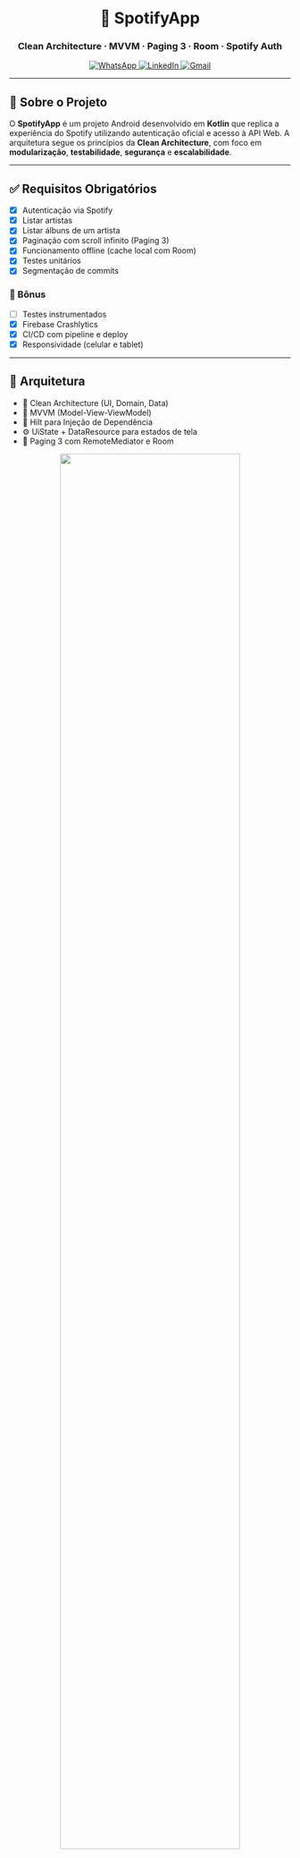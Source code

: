 <h1 align="center">🎵 SpotifyApp</h1>
<h3 align="center">Clean Architecture · MVVM · Paging 3 · Room · Spotify Auth</h3>

<p align="center">
  <a href="https://wa.me/+5574999637391">
    <img alt="WhatsApp" src="https://img.shields.io/badge/WhatsApp-25D366?style=for-the-badge&logo=whatsapp&logoColor=white"/>
  </a>
  <a href="https://www.linkedin.com/in/pedro-henrique-de-souza-ar/">
    <img alt="LinkedIn" src="https://img.shields.io/badge/LinkedIn-0077B5?style=for-the-badge&logo=linkedin&logoColor=white"/>
  </a>
  <a href="mailto:pedro.steam2016@hotmail.com">
    <img alt="Gmail" src="https://img.shields.io/badge/Gmail-D14836?style=for-the-badge&logo=gmail&logoColor=white"/>
  </a>
</p>

---

## 📌 Sobre o Projeto

O **SpotifyApp** é um projeto Android desenvolvido em **Kotlin** que replica a experiência do Spotify utilizando autenticação oficial e acesso à API Web. A arquitetura segue os princípios da **Clean Architecture**, com foco em **modularização**, **testabilidade**, **segurança** e **escalabilidade**.

---

## ✅ Requisitos Obrigatórios

- [x] Autenticação via Spotify
- [x] Listar artistas
- [x] Listar álbuns de um artista
- [x] Paginação com scroll infinito (Paging 3)
- [x] Funcionamento offline (cache local com Room)
- [x] Testes unitários
- [x] Segmentação de commits

### 🎁 Bônus

- [ ] Testes instrumentados
- [x] Firebase Crashlytics
- [x] CI/CD com pipeline e deploy
- [x] Responsividade (celular e tablet)

---

## 🧱 Arquitetura

- 🧠 Clean Architecture (UI, Domain, Data)
- 🧩 MVVM (Model-View-ViewModel)
- 🧪 Hilt para Injeção de Dependência
- ⚙️ UiState + DataResource para estados de tela
- 🔄 Paging 3 com RemoteMediator e Room

<p align="center">
 <img src="prints/arch.png" width="80%"/>
</p>

---

## 🗂️ Estrutura Modular

### 🔹 Core Modules
- `analytics`: Firebase Analytics e Crashlytics
- `common`: Extensões e utilitários compartilhados
- `data`: Retrofit, Room, repositórios e mediators
- `domain`: Use Cases e regras de negócio
- `eventbus`: Comunicação desacoplada entre features
- `model`: Modelos de dados compartilhados
- `navigation`: Navegação modular
- `testing`: Utilitários e fakes para testes
- `designsystem`: Componentes visuais reutilizáveis

### 🔸 Feature Modules
- `home`: Tela de artistas
- `albums`: Lista de álbuns
- `playlist`: Visualização e criação de playlists
- `profile`: Perfil do usuário autenticado

### ⚙️ Infra
- `build-logic`: Convention Plugins com DSL Kotlin

---

## 🧩 Comunicação Desacoplada entre Features

Cada feature possui dois módulos:

- `privatemodule`: Implementações internas
- `publicmodule`: Interface exposta para o app e outras features

### 📁 Exemplo – Feature Albums

```kotlin
interface AlbumsFeatureCommunicator {
    fun launchFeature(albumsFeatureArgs: AlbumsFeatureArgs)

    data class AlbumsFeatureArgs(
        val previousRoute: String,
        val artist: Artist
    ) : Serializable
}
```
---

## 🔐 Autenticação Spotify e Gerenciamento de Sessão

A autenticação é realizada com a biblioteca oficial da Spotify:

```
implementation("com.spotify.android:auth:<versão>")
```

1. O app abre o login do Spotify com `AuthorizationClient.openLoginActivity(...)`.
2. Após a autenticação, é retornado um `authorizationCode`.
3. O código é trocado por um `access_token`, `refresh_token` e tempo de expiração via `AuthRepository`.

### 🔒 Armazenamento Seguro

Os tokens são armazenados com **EncryptedSharedPreferences**, utilizando o **Android Keystore** para garantir:

- Criptografia AES-256 na escrita e leitura
- Impossibilidade de acesso direto ao conteúdo salvo, mesmo com acesso root
- Proteção contra ataques físicos e lógicos ao armazenamento local

```kotlin
val prefs = EncryptedSharedPreferences.create(
    context,
    "secure_prefs",
    MasterKey.Builder(context)
        .setKeyScheme(MasterKey.KeyScheme.AES256_GCM)
        .build(),
    EncryptedSharedPreferences.PrefKeyEncryptionScheme.AES256_SIV,
    EncryptedSharedPreferences.PrefValueEncryptionScheme.AES256_GCM
)
```

Essa arquitetura garante que os dados sensíveis do usuário estejam protegidos mesmo em dispositivos comprometidos, seguindo as melhores práticas recomendadas pelo Android.

---

## ⚙️ CI/CD com GitHub Actions

O projeto utiliza **GitHub Actions** para garantir a qualidade contínua do código em cada *push* ou *pull request* para a branch `main`.

### 🔍 Etapas da Pipeline

#### 🧪 `check`
- Valida o wrapper do Gradle
- Executa o **Detekt** para garantir que o código siga os padrões de qualidade e estilo definidos
- Timeout configurado: `60 minutos`
- Evita execuções concorrentes com `concurrency.group`

#### ✅ `unit-tests`
- Executa os testes unitários automatizados
- Timeout configurado: `10 minutos`
- Depende da conclusão bem-sucedida do job `check`

### ✅ Benefícios
- Garante que o código enviado para a branch principal esteja **formatado corretamente** e **sem quebras nos testes**
- Automatiza validações manuais e reduz erros humanos
- Melhora a confiança no deploy contínuo (CI)

---

## 🔧 Configuração

### 🎵 Integração com a API do Spotify

1. Acesse o [Spotify Developer Dashboard](https://developer.spotify.com/dashboard).
2. Crie um novo app ou edite um existente.
3. No campo **Redirect URI**, adicione:
   ```
   pedroid://callback
   ```
4. No campo **Android packages**, insira os seguintes packages do app:
   ```
   com.pedroid.spotifyapp.debug
   com.pedroid.spotifyapp
   ```
5. Insira também a chave **SHA1** do certificado de assinatura (keystore).

---

### 🔎 Como obter o SHA1 do projeto

Você pode obter o SHA1 da assinatura `debug` com um dos métodos abaixo:

#### ✅ Opção 1 – Via terminal:

Execute o comando abaixo na raiz do projeto:

```bash
./gradlew signingReport
```

No console, procure a saída semelhante a esta:

```
Variant: debug
Config: debug
Store: ...
Alias: ...
SHA1: A1:B2:C3:D4:E5:...
```

#### ✅ Opção 2 – Via Android Studio:

1. Abra a aba **Gradle** (geralmente no canto direito da IDE).
2. Procure pela opção **Execute Gradle Task** e selecione
3. Ao abrir um popup, digite o seguinte comando `signingReport`
4. A saída será exibida no console inferior. Copie o valor do campo `SHA1`.

> 📎 Documentação oficial: [Android - Signing your app](https://developer.android.com/studio/publish/app-signing#signing-report)

---

### 🗝️ Configuração local

Copie o `CLIENT_ID` e `CLIENT_SECRET` do projeto criado no Dashboard do Spotify
- No arquivo keys.properties(já criado na raiz do projeto), insira:
```
CLIENT_ID=seu_client_id
CLIENT_SECRET=seu_client_secret
```
 
## ▶️ Execução
- Pré-requisitos:
  - Java 17
  - Clone o projeto:
    - git clone https://github.com/Pedroid1/SpotifyApp.git
    - Abra no Android Studio e aguarde a sincronização do Gradle. Em seguida, execute o app em um emulador ou dispositivo real.

## Features Screenshots
<p float="left" align="left">
  <img src="prints/artists.jpg" width="25%"/>
  <img src="prints/albums.jpg" width="25%"/>
  <img src="prints/playlists.jpg" width="25%"/>
  <img src="prints/profile.jpg" width="25%"/>
</p>
   
## 👨‍💻 Autor
Pedro Henrique de Souza Araujo | [Linkedin](https://www.linkedin.com/in/pedro-henrique-de-souza-ar/)
